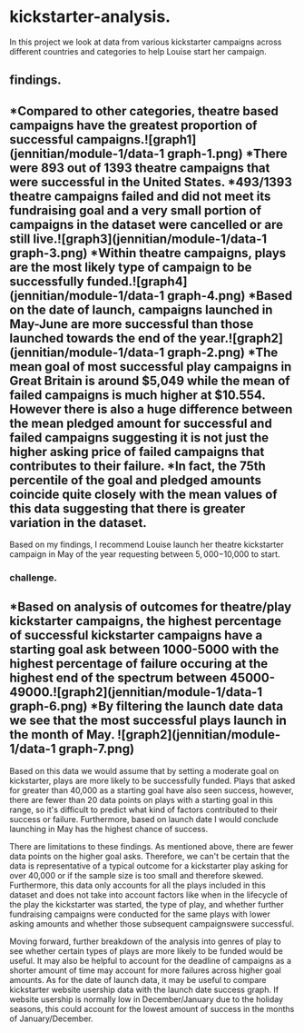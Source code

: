 # kickstarter-analysis.
In this project we look at data from various kickstarter campaigns across different countries and categories to help Louise start her campaign.
## findings.
*Compared to other categories, theatre based campaigns have the greatest proportion of successful campaigns.![graph1](jennitian/module-1/data-1 graph-1.png)
*There were 893 out of 1393 theatre campaigns that were successful in the United States.
*493/1393 theatre campaigns failed and did not meet its fundraising goal and a very small portion of campaigns in the dataset were cancelled or are still live.![graph3](jennitian/module-1/data-1 graph-3.png)
*Within theatre campaigns, plays are the most likely type of campaign to be successfully funded.![graph4](jennitian/module-1/data-1 graph-4.png)
*Based on the date of launch, campaigns launched in May-June are more successful than those launched towards the end of the year.![graph2](jennitian/module-1/data-1 graph-2.png)
*The mean goal of most successful play campaigns in Great Britain is around $5,049 while the mean of failed campaigns is much higher at $10.554. However there is also a huge difference between the mean pledged amount for successful and failed campaigns suggesting it is not just the higher asking price of failed campaigns that contributes to their failure.
*In fact, the 75th percentile of the goal and pledged amounts coincide quite closely with the mean values of this data suggesting that there is greater variation in the dataset.
---
Based on my findings, I recommend Louise launch her theatre kickstarter campaign in May of the year requesting between $5,000-$10,000 to start. 

### challenge.
*Based on analysis of outcomes for theatre/play kickstarter campaigns, the highest percentage of successful kickstarter campaigns have a starting goal ask between 1000-5000 with the highest percentage of failure occuring at the highest end of the spectrum between 45000-49000.![graph2](jennitian/module-1/data-1 graph-6.png)
*By filtering the launch date data we see that the most successful plays launch in the month of May. ![graph2](jennitian/module-1/data-1 graph-7.png)
---
Based on this data we would assume that by setting a moderate goal on kickstarter, plays are more likely to be successfully funded. Plays that asked for greater than 40,000 as a starting goal have also seen success, however, there are fewer than 20 data points on plays with a starting goal in this range, so it's difficult to predict what kind of factors contributed to their success or failure.  Furthermore, based on launch date I would conclude launching in May has the highest chance of success. 

There are limitations to these findings. As mentioned above, there are fewer data points on the higher goal asks. Therefore, we can't be certain that the data is representative of a typical outcome for a kickstarter play asking for over 40,000 or if the sample size is too small and therefore skewed. Furthermore, this data only accounts for all the plays included in this dataset and does not take into account factors like when in the lifecycle of the play the kickstarter was started, the type of play, and whether further fundraising campaigns were conducted for the same plays with lower asking amounts and whether those subsequent campaignswere successful.

Moving forward, further breakdown of the analysis into genres of play to see whether certain types of plays are more likely to be funded would be useful. It may also be helpful to account for the deadline of campaigns as a shorter amount of time may account for more failures across higher goal amounts. As for the date of launch data, it may be useful to compare kickstarter website usership data with the launch date success graph. If website usership is normally low in December/January due to the holiday seasons, this could account for the lowest amount of success in the months of January/December.
